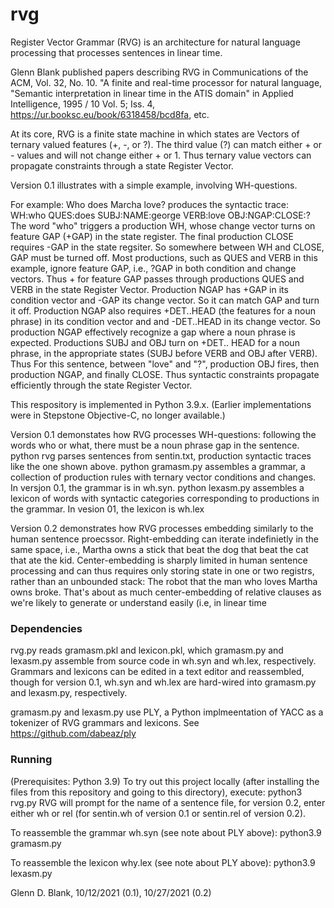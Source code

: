 # rvg
Register Vector Grammar (RVG) is an architecture for natural language processing that processes sentences in linear time.

Glenn Blank published papers describing RVG in Communications of the ACM, Vol. 32, No. 10. "A finite and real-time processor for natural language,
"Semantic interpretation in linear time in the ATIS domain" in Applied Intelligence, 1995 / 10 Vol. 5; Iss. 4, https://ur.booksc.eu/book/6318458/bcd8fa, etc.

At its core, RVG is a finite state machine in which states are Vectors of ternary valued features (+, -, or ?).
The third value (?) can match either + or - values and will not change either + or 1. 
Thus ternary value vectors can propagate constraints through a state Register Vector.

Version 0.1 illustrates
with a simple example, involving WH-questions.

For example:
Who does Marcha love?
produces the syntactic trace:
WH:who QUES:does SUBJ:NAME:george VERB:love OBJ:NGAP:CLOSE:? 
The word "who" triggers a production WH, whose change vector turns on feature GAP (+GAP) in the state register.
The final production CLOSE requires -GAP in the state regsiter. So somewhere between WH and CLOSE, GAP must be turned off.
Most productions, such as QUES and VERB in this example, ignore feature GAP, i.e., ?GAP in both condition and change vectors.
Thus + for feature GAP passes through productions QUES and VERB in the state Register Vector.
Production NGAP has +GAP in its condition vector and -GAP its change vector. So it can match GAP and turn it off. 
Production NGAP also requires +DET..HEAD (the features for a noun phrase) in its condition vector and and -DET..HEAD in its change vector.
So production NGAP effectively recognize a gap where a noun phrase is expected.
Productions SUBJ and OBJ turn on +DET.. HEAD for a noun phrase, in the appropriate states (SUBJ before VERB and OBJ after VERB).
Thus For this sentence, between "love" and "?", production OBJ fires, then production NGAP, and finally CLOSE.
Thus syntactic constraints propagate efficiently through the state Register Vector.

This respository is implemented in Python 3.9.x. (Earlier implementations were in Stepstone Objective-C, no longer available.)

Version 0.1 demonstates how RVG processes WH-questions: following the words who or what, there must be a noun phrase gap in the sentence.
python rvg parses sentences from sentin.txt, production syntactic traces like the one shown above.
python gramasm.py assembles a grammar, a collection of production rules with ternary vector conditions and changes. In versjon 0.1, the grammar is in wh.syn.
python lexasm.py assembles a lexicon of words with syntactic categories corresponding to productions in the grammar. In vesion 01, the lexicon is wh.lex

Version 0.2 demonstrates how RVG processes embedding similarly to the human sentence proecssor. Right-embedding can iterate indefinietly in the same space, i.e., 
Martha owns a stick that beat the dog that beat the cat that ate the kid.
Center-embedding is sharply limited in human sentence processing and can thus requires only storing state in one or two registrs, rather than an unbounded stack:
The robot that the man who loves Martha owns broke. 
That's about as much center-embedding of relative clauses as we're likely to generate or understand easily (i.e, in linear time
### Dependencies
rvg.py reads gramasm.pkl and lexicon.pkl, which gramasm.py and lexasm.py assemble from source code in wh.syn and wh.lex, respectively. Grammars and lexicons can be edited in a text editor and reassembled, though for version 0.1, wh.syn and wh.lex are hard-wired into gramasm.py and lexasm.py, respectively.

gramasm.py and lexasm.py use PLY, a Python implmeentation of YACC as a tokenizer of RVG grammars and lexicons. See https://github.com/dabeaz/ply

### Running
(Prerequisites: Python 3.9)
To try out this project locally (after installing the files from this repository and going to this directory), execute:
python3 rvg.py
RVG will prompt for the name of a sentence file, for version 0.2, enter either wh or rel (for sentin.wh of version 0.1 or sentin.rel of version 0.2).

To reassemble the grammar wh.syn (see note about PLY above):
python3.9 gramasm.py

To reassemble the lexicon why.lex (see note about PLY above):
python3.9 lexasm.py

Glenn D. Blank, 10/12/2021 (0.1), 10/27/2021 (0.2)

